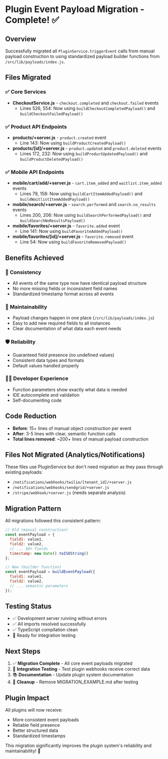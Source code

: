 # Plugin Event Payload Migration - Complete! ✅

## Overview
Successfully migrated all `PluginService.triggerEvent` calls from manual payload construction to using standardized payload builder functions from `/src/lib/payloads/index.js`.

## Files Migrated

### ✅ Core Services
- **CheckoutService.js** - `checkout.completed` and `checkout.failed` events
  - Lines 526, 554: Now using `buildCheckoutCompletedPayload()` and `buildCheckoutFailedPayload()`

### ✅ Product API Endpoints  
- **products/+server.js** - `product.created` event
  - Line 143: Now using `buildProductCreatedPayload()`
- **products/[id]/+server.js** - `product.updated` and `product.deleted` events
  - Lines 172, 232: Now using `buildProductUpdatedPayload()` and `buildProductDeletedPayload()`

### ✅ Mobile API Endpoints
- **mobile/cart/add/+server.js** - `cart.item_added` and `waitlist.item_added` events
  - Lines 79, 158: Now using `buildCartItemAddedPayload()` and `buildWaitlistItemAddedPayload()`
- **mobile/search/+server.js** - `search.performed` and `search.no_results` events  
  - Lines 200, 206: Now using `buildSearchPerformedPayload()` and `buildSearchNoResultsPayload()`
- **mobile/favorites/+server.js** - `favorite.added` event
  - Line 141: Now using `buildFavoriteAddedPayload()`
- **mobile/favorites/[id]/+server.js** - `favorite.removed` event
  - Line 54: Now using `buildFavoriteRemovedPayload()`

## Benefits Achieved

### 🎯 **Consistency**
- All events of the same type now have identical payload structure
- No more missing fields or inconsistent field names
- Standardized timestamp format across all events

### 🔧 **Maintainability**
- Payload changes happen in one place (`/src/lib/payloads/index.js`)
- Easy to add new required fields to all instances
- Clear documentation of what data each event needs

### 🛡️ **Reliability**
- Guaranteed field presence (no undefined values)
- Consistent data types and formats
- Default values handled properly

### 👨‍💻 **Developer Experience**
- Function parameters show exactly what data is needed
- IDE autocomplete and validation
- Self-documenting code

## Code Reduction
- **Before**: 15+ lines of manual object construction per event
- **After**: 3-5 lines with clear, semantic function calls
- **Total lines removed**: ~200+ lines of manual payload construction

## Files Not Migrated (Analytics/Notifications)
These files use PluginService but don't need migration as they pass through existing payloads:
- `/notifications/webhooks/twilio/[tenant_id]/+server.js`
- `/notifications/webhooks/sendgrid/+server.js`  
- `/stripe/webhook/+server.js` (needs separate analysis)

## Migration Pattern
All migrations followed this consistent pattern:

```javascript
// Old (manual construction)
const eventPayload = {
  field1: value1,
  field2: value2,
  // ... 10+ fields
  timestamp: new Date().toISOString()
};

// New (builder function)
const eventPayload = buildEventPayload({
  field1: value1,
  field2: value2,
  // ... semantic parameters
});
```

## Testing Status
- ✅ Development server running without errors
- ✅ All imports resolved successfully
- ✅ TypeScript compilation clean
- 🔄 Ready for integration testing

## Next Steps
1. ✅ **Migration Complete** - All core event payloads migrated
2. 🔄 **Integration Testing** - Test plugin webhooks receive correct data
3. 📚 **Documentation** - Update plugin system documentation
4. 🧹 **Cleanup** - Remove MIGRATION_EXAMPLE.md after testing

## Plugin Impact
All plugins will now receive:
- More consistent event payloads
- Reliable field presence
- Better structured data
- Standardized timestamps

This migration significantly improves the plugin system's reliability and maintainability! 🎉